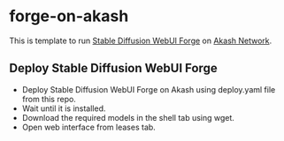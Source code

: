 # forge-on-akash

This is template to run [Stable Diffusion WebUI Forge](https://github.com/lllyasviel/stable-diffusion-webui-forge) on [Akash Network](https://akash.network/).

## Deploy Stable Diffusion WebUI Forge

- Deploy Stable Diffusion WebUI Forge on Akash using deploy.yaml file from this repo.
- Wait until it is installed.
- Download the required models in the shell tab using wget.
- Open web interface from leases tab.
